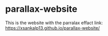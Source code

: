 # parallax-website
This is the website with the parralax effact link:  https://xsankalp13.github.io/parallax-website/
